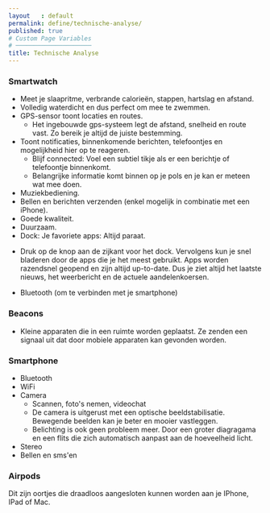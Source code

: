 ```yaml
---
layout   : default
permalink: define/technische-analyse/
published: true
# Custom Page Variables
# ─────────────────────
title: Technische Analyse
---
```


### Smartwatch
+ Meet je slaapritme, verbrande calorieën, stappen, hartslag en afstand. 
+ Volledig waterdicht en dus perfect om mee te zwemmen.
+ GPS-sensor toont locaties en routes.
  - Het ingebouwde gps-systeem legt de afstand, snelheid en route vast. Zo bereik je altijd de juiste bestemming. 
+ Toont notificaties, binnenkomende berichten, telefoontjes en mogelijkheid hier op te reageren.
  - Blijf connected: Voel een subtiel tikje als er een berichtje of telefoontje binnenkomt.
  - Belangrijke informatie komt binnen op je pols en je kan er meteen wat mee doen. 
+ Muziekbediening.
+ Bellen en berichten verzenden (enkel mogelijk in combinatie met een iPhone).
+ Goede kwaliteit.
+ Duurzaam.
+ Dock: Je favoriete apps: Altijd paraat.
 - Druk op de knop aan de zijkant voor het dock. Vervolgens kun je snel bladeren door de apps die je het meest gebruikt. Apps worden razendsnel geopend en zijn altijd up-to-date. Dus je ziet altijd het laatste nieuws, het weerbericht en de actuele aandelenkoersen.
+ Bluetooth (om te verbinden met je smartphone)

### Beacons
+ Kleine apparaten die in een ruimte worden geplaatst.
Ze zenden een signaal uit dat door mobiele apparaten kan gevonden worden.

### Smartphone
+ Bluetooth
+ WiFi
+ Camera
  - Scannen, foto's nemen, videochat
  - De camera is uitgerust met een optische beeldstabilisatie. Bewegende beelden kan je beter en mooier vastleggen.
  - Belichting is ook geen probleem meer. Door een groter diagragama en een flits die zich automatisch aanpast aan de hoeveelheid licht.
+ Stereo
+ Bellen en sms'en

### Airpods
Dit zijn oortjes die draadloos aangesloten kunnen worden aan je IPhone, IPad of Mac.